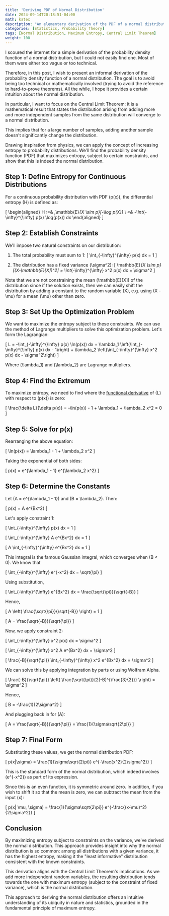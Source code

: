 ```yaml
---
title: 'Deriving PDF of Normal Distribution'
date: 2024-09-14T20:18:51-04:00
math: katex
description: "An elementary derivation of the PDF of a normal distribution."
categories: [Statistics, Probability Theory]
tags: [Normal Distribution, Maximum Entropy, Central Limit Theorem]
weight: 100
---
```


I scoured the internet for a simple derivation of the probability density function of a normal distribution, but I could not easily find one. Most of them were either too vague or too technical.

Therefore, in this post, I wish to present an informal derivation of the probability density function of a normal distribution. The goal is to avoid being too technical or mathematically involved (trying to avoid the reference to hard-to-prove theorems). All the while, I hope it provides a certain intuition about the normal distribution.

In particular, I want to focus on the Central Limit Theorem: it is a mathematical result that states the distribution arising from adding more and more independent samples from the same distribution will converge to a normal distribution.

This implies that for a large number of samples, adding another sample doesn't significantly change the distribution.

Drawing inspiration from physics, we can apply the concept of increasing entropy to probability distributions. We'll find the probability density function (PDF) that maximizes entropy, subject to certain constraints, and show that this is indeed the normal distribution.

## Step 1: Define Entropy for Continuous Distributions

For a continuous probability distribution with PDF \(p(x)\), the differential entropy \(H\) is defined as:

\[
\begin{aligned}
H :=& \,\mathbb{E}_{X \sim p}[-\log p(X)] \\
=& -\int_{-\infty}^{\infty} p(x) \log(p(x)) dx
\end{aligned}
\]

## Step 2: Establish Constraints

We'll impose two natural constraints on our distribution:

1. The total probability must sum to 1:
   \[
   \int_{-\infty}^{\infty} p(x) dx = 1
   \]

2. The distribution has a fixed variance \(\sigma^2\):
   \[
   \mathbb{E}_{X \sim p}[(X-\mathbb{E}[X])^2] = \int_{-\infty}^{\infty} x^2 p(x) dx = \sigma^2
   \]

Note that we are not constraining the mean \(\mathbb{E}[X]\) of the distribution since if the solution exists, then we can easily shift the distribution by adding a constant to the random variable \(X\), e.g. using \(X - \mu\) for a mean \(\mu\) other than zero.

## Step 3: Set Up the Optimization Problem

We want to maximize the entropy subject to these constraints. We can use the method of Lagrange multipliers to solve this optimization problem. Let's form the Lagrangian:

\[
L = -\int_{-\infty}^{\infty} p(x) \ln(p(x)) dx + \lambda_1 \left(\int_{-\infty}^{\infty} p(x) dx - 1\right) + \lambda_2 \left(\int_{-\infty}^{\infty} x^2 p(x) dx - \sigma^2\right)
\]

Where \(\lambda_1\) and \(\lambda_2\) are Lagrange multipliers.

## Step 4: Find the Extremum

To maximize entropy, we need to find where the [functional derivative](https://en.wikipedia.org/wiki/Functional_derivative) of \(L\) with respect to \(p(x)\) is zero:

\[
\frac{\delta L}{\delta p(x)} = -\ln(p(x)) - 1 + \lambda_1 + \lambda_2 x^2 = 0
\]

## Step 5: Solve for p(x)

Rearranging the above equation:

\[
\ln(p(x)) = \lambda_1 - 1 + \lambda_2 x^2
\]

Taking the exponential of both sides:

\[
p(x) = e^{\lambda_1 - 1} e^{\lambda_2 x^2}
\]

## Step 6: Determine the Constants

Let \(A = e^{\lambda_1 - 1}\) and \(B = \lambda_2\). Then:

\[
p(x) = A e^{Bx^2}
\]

Let's apply constraint 1:

\[
\int_{-\infty}^{\infty} p(x) dx = 1
\]

\[
\int_{-\infty}^{\infty} A e^{Bx^2} dx = 1
\]

\[
A \int_{-\infty}^{\infty} e^{Bx^2} dx = 1
\]

This integral is the famous Gaussian integral, which converges when \(B < 0\). We know that

\[
\int_{-\infty}^{\infty} e^{-x^2} dx = \sqrt{\pi}
\]

Using substitution,

\[
\int_{-\infty}^{\infty} e^{Bx^2} dx = \frac{\sqrt{\pi}}{\sqrt{-B}}
\]

Hence,

\[
A \left( \frac{\sqrt{\pi}}{\sqrt{-B}} \right) = 1
\]

\[
A = \frac{\sqrt{-B}}{\sqrt{\pi}}
\]

Now, we apply constraint 2:

\[
\int_{-\infty}^{\infty} x^2 p(x) dx = \sigma^2
\]

\[
\int_{-\infty}^{\infty} x^2 A e^{Bx^2} dx = \sigma^2
\]

\[
\frac{-B}{\sqrt{\pi}} \int_{-\infty}^{\infty} x^2 e^{Bx^2} dx = \sigma^2
\]

We can solve this by applying integration by parts or using Wolfram Alpha.

\[
\frac{-B}{\sqrt{\pi}} \left( \frac{\sqrt{\pi}}{2(-B)^{\frac{3}{2}}} \right) = \sigma^2
\]

Hence,

\[
B = -\frac{1}{2\sigma^2}
\]

And plugging back in for \(A\):

\[
A = \frac{\sqrt{-B}}{\sqrt{\pi}} = \frac{1}{\sigma\sqrt{2\pi}}
\]
## Step 7: Final Form

Substituting these values, we get the normal distribution PDF:

\[
p(x|\sigma) = \frac{1}{\sigma\sqrt{2\pi}} e^{-\frac{x^2}{2\sigma^2}}
\]

This is the standard form of the normal distribution, which indeed involves \(e^{-x^2}\) as part of its expression.

Since this is an even function, it is symmetric around zero. In addition, if you wish to shift it so that the mean is zero, we can subtract the mean from the input \(x\):

\[
p(x| \mu, \sigma) = \frac{1}{\sigma\sqrt{2\pi}} e^{-\frac{(x-\mu)^2}{2\sigma^2}}
\]

## Conclusion

By maximizing entropy subject to constraints on the variance, we've derived the normal distribution. This approach provides insight into why the normal distribution is so common: among all distributions with a given variance, it has the highest entropy, making it the "least informative" distribution consistent with the known constraints.

This derivation aligns with the Central Limit Theorem's implications. As we add more independent random variables, the resulting distribution tends towards the one with maximum entropy (subject to the constraint of fixed variance), which is the normal distribution.

This approach to deriving the normal distribution offers an intuitive understanding of its ubiquity in nature and statistics, grounded in the fundamental principle of maximum entropy.